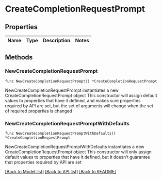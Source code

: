 # CreateCompletionRequestPrompt

## Properties

Name | Type | Description | Notes
------------ | ------------- | ------------- | -------------

## Methods

### NewCreateCompletionRequestPrompt

`func NewCreateCompletionRequestPrompt() *CreateCompletionRequestPrompt`

NewCreateCompletionRequestPrompt instantiates a new CreateCompletionRequestPrompt object
This constructor will assign default values to properties that have it defined,
and makes sure properties required by API are set, but the set of arguments
will change when the set of required properties is changed

### NewCreateCompletionRequestPromptWithDefaults

`func NewCreateCompletionRequestPromptWithDefaults() *CreateCompletionRequestPrompt`

NewCreateCompletionRequestPromptWithDefaults instantiates a new CreateCompletionRequestPrompt object
This constructor will only assign default values to properties that have it defined,
but it doesn't guarantee that properties required by API are set


[[Back to Model list]](../README.md#documentation-for-models) [[Back to API list]](../README.md#documentation-for-api-endpoints) [[Back to README]](../README.md)


